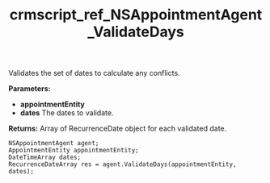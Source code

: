 ﻿---
title: crmscript_ref_NSAppointmentAgent_ValidateDays
description: RecurrenceDateArray ValidateDays(AppointmentEntity appointmentEntity, DateTimeArray dates)
intellisense: NSAppointmentAgent.ValidateDays
keywords: NSAppointmentAgent,ValidateDays
so.topic: reference
---

Validates the set of dates to calculate any conflicts.

**Parameters:**
 - **appointmentEntity** 
 - **dates** The dates to validate.

**Returns:** Array of RecurrenceDate object for each validated date.

```crmscript
NSAppointmentAgent agent;
AppointmentEntity appointmentEntity;
DateTimeArray dates;
RecurrenceDateArray res = agent.ValidateDays(appointmentEntity, dates);
```

